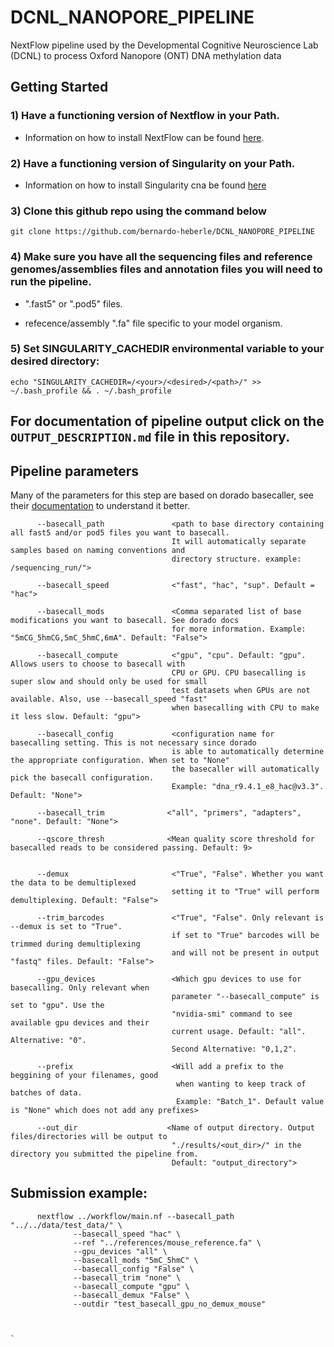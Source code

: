 # DCNL_NANOPORE_PIPELINE
NextFlow pipeline used by the Developmental Cognitive Neuroscience Lab (DCNL) to process Oxford Nanopore (ONT) DNA methylation data



## Getting Started

### 1) Have a functioning version of Nextflow in your Path.

- Information on how to install NextFlow can be found [here](https://www.nextflow.io/docs/latest/getstarted.html).
          
### 2) Have a functioning version of Singularity on your Path.

- Information on how to install Singularity cna be found [here](https://docs.sylabs.io/guides/3.0/user-guide/installation.html)
          
          
### 3) Clone this github repo using the command below

  `git clone https://github.com/bernardo-heberle/DCNL_NANOPORE_PIPELINE`



### 4) Make sure you have all the sequencing files and reference genomes/assemblies files and annotation files you will need to run the pipeline.
          
- ".fast5" or ".pod5" files.

- refecence/assembly ".fa" file specific to your model organism.

### 5) Set SINGULARITY_CACHEDIR environmental variable to your desired directory:

`echo "SINGULARITY_CACHEDIR=/<your>/<desired>/<path>/" >> ~/.bash_profile && . ~/.bash_profile`




##  
## For documentation of pipeline output click on the `OUTPUT_DESCRIPTION.md` file in this repository.
## 


## Pipeline parameters

Many of the parameters for this step are based on dorado basecaller, see their [documentation](https://github.com/nanoporetech/dorado) to understand it better.

          
          --basecall_path               <path to base directory containing all fast5 and/or pod5 files you want to basecall.
                                        It will automatically separate samples based on naming conventions and 
                                        directory structure. example: /sequencing_run/">

          --basecall_speed              <"fast", "hac", "sup". Default = "hac">

          --basecall_mods               <Comma separated list of base modifications you want to basecall. See dorado docs 
                                        for more information. Example: "5mCG_5hmCG,5mC_5hmC,6mA". Default: "False">

          --basecall_compute            <"gpu", "cpu". Default: "gpu". Allows users to choose to basecall with 
                                        CPU or GPU. CPU basecalling is super slow and should only be used for small
                                        test datasets when GPUs are not available. Also, use --basecall_speed "fast"
                                        when basecalling with CPU to make it less slow. Default: "gpu">

          --basecall_config             <configuration name for basecalling setting. This is not necessary since dorado 
                                        is able to automatically determine the appropriate configuration. When set to "None"
                                        the basecaller will automatically pick the basecall configuration.
                                        Example: "dna_r9.4.1_e8_hac@v3.3". Default: "None">

          --basecall_trim              <"all", "primers", "adapters", "none". Default: "None">

          --qscore_thresh              <Mean quality score threshold for basecalled reads to be considered passing. Default: 9>

          
          --demux                       <"True", "False". Whether you want the data to be demultiplexed
                                        setting it to "True" will perform demultiplexing. Default: "False">

          --trim_barcodes               <"True", "False". Only relevant is --demux is set to "True". 
                                        if set to "True" barcodes will be trimmed during demultiplexing
                                        and will not be present in output "fastq" files. Default: "False">

          --gpu_devices                 <Which gpu devices to use for basecalling. Only relevant when
                                        parameter "--basecall_compute" is set to "gpu". Use the 
                                        "nvidia-smi" command to see available gpu devices and their
                                        current usage. Default: "all". Alternative: "0". 
                                        Second Alternative: "0,1,2".

          --prefix                      <Will add a prefix to the beggining of your filenames, good
                                         when wanting to keep track of batches of data.
                                         Example: "Batch_1". Default value is "None" which does not add any prefixes>

          --out_dir                    <Name of output directory. Output files/directories will be output to
                                        "./results/<out_dir>/" in the directory you submitted the pipeline from.
                                        Default: "output_directory">

## Submission example:

          nextflow ../workflow/main.nf --basecall_path "../../data/test_data/" \
                  --basecall_speed "hac" \
                  --ref "../references/mouse_reference.fa" \
                  --gpu_devices "all" \
                  --basecall_mods "5mC_5hmC" \
                  --basecall_config "False" \
                  --basecall_trim "none" \
                  --basecall_compute "gpu" \
                  --basecall_demux "False" \
                  --outdir "test_basecall_gpu_no_demux_mouse"
  


    `
